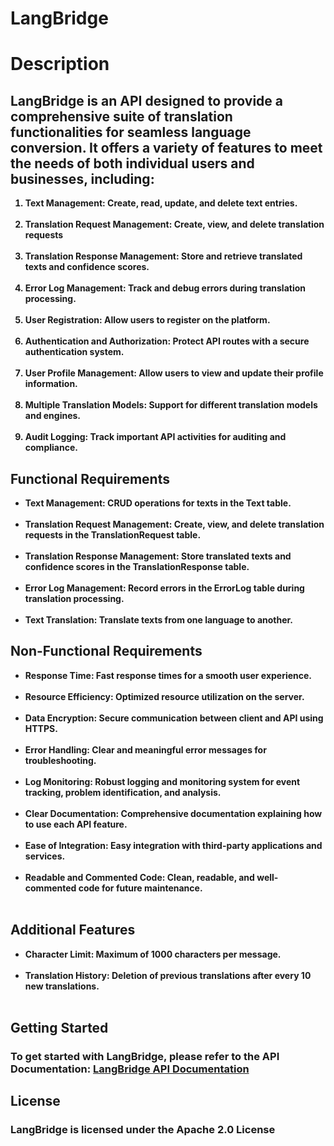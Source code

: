 # LangBridge
<h1>Description</h1>

<h2>LangBridge is an API designed to provide a comprehensive suite of translation functionalities for seamless language conversion. It offers a variety of features to meet the needs of both individual users and businesses, including:</h2>
<p>
<strong>
<ol>
<li>Text Management: Create, read, update, and delete text entries.</li><br>
<li>Translation Request Management: Create, view, and delete translation requests</li><br>
<li>Translation Response Management: Store and retrieve translated texts and confidence scores.</li><br>
<li> Error Log Management: Track and debug errors during translation processing.</li><br>
<li>User Registration: Allow users to register on the platform.</li><br>
<li>Authentication and Authorization: Protect API routes with a secure authentication system.</li><br>
<li>User Profile Management: Allow users to view and update their profile information.</li><br>
<li>Multiple Translation Models: Support for different translation models and engines.</li><br>
<li>Audit Logging: Track important API activities for auditing and compliance.</li>
</ol>
</strong>
</p>


<h2><strong>Functional Requirements</strong></h2>

<strong>
<ul>
<li>Text Management: CRUD operations for texts in the Text table.</li><br>
<li>Translation Request Management: Create, view, and delete translation requests in the TranslationRequest table.</li><br>
<li>Translation Response Management: Store translated texts and confidence scores in the TranslationResponse table.</li><br>
<li>Error Log Management: Record errors in the ErrorLog table during translation processing.</li><br>
<li>Text Translation: Translate texts from one language to another.</li>
</ul>
</strong>

<h2><strong>Non-Functional Requirements</strong></h2>

<strong>
<ul>
<li>Response Time: Fast response times for a smooth user experience.</li><br>
<li>Resource Efficiency: Optimized resource utilization on the server.</li><br>
<li>Data Encryption: Secure communication between client and API using HTTPS.</li><br>
<li>Error Handling: Clear and meaningful error messages for troubleshooting.</li><br>
<li>Log Monitoring: Robust logging and monitoring system for event tracking, problem identification, and analysis.</li><br>
<li>Clear Documentation: Comprehensive documentation explaining how to use each API feature.</li><br>
<li>Ease of Integration: Easy integration with third-party applications and services.</li><br>
<li>Readable and Commented Code: Clean, readable, and well-commented code for future maintenance.</li><br>
</ul>
</strong>

<strong><h2>Additional Features</h2></strong>

<strong>
<ul>
<li>Character Limit: Maximum of 1000 characters per message.</li><br>
<li>Translation History: Deletion of previous translations after every 10 new translations.</li><br>
</ul>
</strong>

<h2>Getting Started</h2>

<h3>To get started with LangBridge, please refer to the API Documentation: <a href="LangBridge API Documentation">LangBridge API Documentation</a>
</h3>

<h2>License</h2>

<h3>LangBridge is licensed under the Apache 2.0 License</h3>